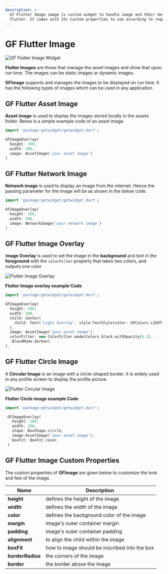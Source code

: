 ```yaml
---
description: >-
  Gf Flutter Image image is custom widget to handle image and their design in
  flutter. It comes with 25+ Custom properties to use according to requirement.
---
```


# GF Flutter Image

![GF Flutter Image Widget](https://ik.imagekit.io/ionicfirebaseapp/getwidget/docs/tr:w-800,f-auto/Images-Square_QR9kAzRqOXD.png)

**Flutter Images** are those that manage the asset images and show that upon run time. The images can be static images or dynamic images.

**GFImage** supports and manages the images to be displayed on run time. It has the following types of images which can be used in any application.

## GF Flutter Asset Image

**Asset image** is used to display the images stored locally in the assets folder. Below is a simple example code of an asset image.

```dart
import 'package:getwidget/getwidget.dart';

GFImageOverlay(
  height: 200,
  width: 300,
  image: AssetImage('your asset image')
)
```

## GF Flutter Network Image

**Network image** is used to display an image from the internet. Hence the passing parameter for the image will be as shown in the below code.

```dart
import 'package:getwidget/getwidget.dart';

GFImageOverlay(
  height: 200,
  width: 300,
  image: NetworkImage('your network image')
)
```

## GF Flutter Image Overlay

I**mage Overlay** is used to set the image in the **background** and text in the **foreground** with the `colorFilter` property that takes two colors, and outputs one color

![Flutter Image Overlay](https://ik.imagekit.io/ionicfirebaseapp/getwidget/docs/tr:w-800,f-auto/Images\_-\_basic\_3x_uHCFyLq7s.png)

**Flutter Image overlay example Code**

```dart
import 'package:getwidget/getwidget.dart';

GFImageOverlay(
  height: 200,
  width: 300,
  child: Center(
    child: Text('Light Overlay', style:TextStyle(color: GFColors.LIGHT)),
  ),
  image: AssetImage('your asset image'),
  colorFilter: new ColorFilter.mode(Colors.black.withOpacity(0.3),
   BlendMode.darken),
),
```

## GF Flutter Circle Image

A **Circular Image** is an image with a circle-shaped border. It is widely used in any profile screen to display the profile picture.

![Flutter Circular Image](https://ik.imagekit.io/ionicfirebaseapp/getwidget/docs/tr:w-800,f-auto/Images-circular\_3x_DOdazHv_R.png)

**Flutter Circle image example Code**

```dart
import 'package:getwidget/getwidget.dart';

 GFImageOverlay(
   height: 200,
   width: 200,
   shape: BoxShape.circle,
   image:AssetImage('your asset image'),
   boxFit: BoxFit.cover,
 )
```

## GF Flutter Image Custom Properties

The custom properties of **GFImage** are given below to customize the look and feel of the image.

| Name             | Description                                   |
| ---------------- | --------------------------------------------- |
| **height**       | defines the height of the image               |
| **width**        | defines the width of the image                |
| **color**        | defines the background color of the image     |
| **margin**       | image's outer container margin                |
| **padding**      | image's outer container padding               |
| **alignment**    | to align the child within the image           |
| **boxFit**       | how to image should be inscribed into the box |
| **borderRadius** | the corners of the image                      |
| **border**       | the border above the image                    |
